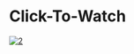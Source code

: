 # Click-To-Watch
 [
![2](https://user-images.githubusercontent.com/53640943/62410635-c3571f00-b601-11e9-91cb-d7afa4277642.jpg)
](https://newsmania.club/?p=39)
